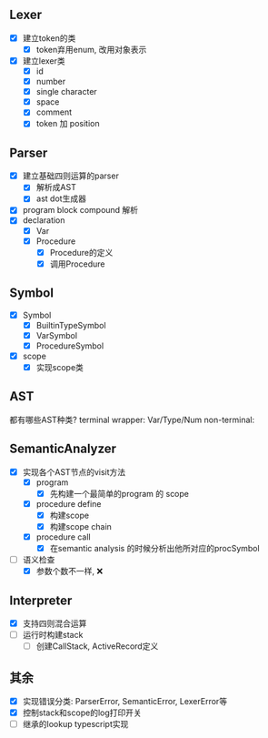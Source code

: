 ## Lexer
- [x] 建立token的类
  - [x] token弃用enum, 改用对象表示
- [x] 建立lexer类
  - [x] id
  - [x] number
  - [x] single character
  - [x] space
  - [x] comment
  - [x] token 加 position

## Parser
- [x] 建立基础四则运算的parser
  - [x] 解析成AST
  - [x] ast dot生成器
- [x] program block compound 解析
- [x] declaration
  - [x] Var
  - [x] Procedure
    - [x] Procedure的定义
    - [x] 调用Procedure

## Symbol
- [x] Symbol
  - [x] BuiltinTypeSymbol
  - [x] VarSymbol
  - [x] ProcedureSymbol
- [x] scope
  - [x] 实现scope类

## AST
都有哪些AST种类?
terminal wrapper: Var/Type/Num
non-terminal: 

## SemanticAnalyzer
- [x] 实现各个AST节点的visit方法
  - [x] program
    - [x] 先构建一个最简单的program 的 scope
  - [x] procedure define
    - [x] 构建scope
    - [x] 构建scope chain
  - [x] procedure call
    - [x] 在semantic analysis 的时候分析出他所对应的procSymbol
- [ ] 语义检查
  - [x] 参数个数不一样, ❌
## Interpreter
  - [x] 支持四则混合运算
  - [ ] 运行时构建stack
    - [ ] 创建CallStack, ActiveRecord定义

## 其余
- [x] 实现错误分类: ParserError, SemanticError, LexerError等
- [x] 控制stack和scope的log打印开关
- [ ] 继承的lookup typescript实现
